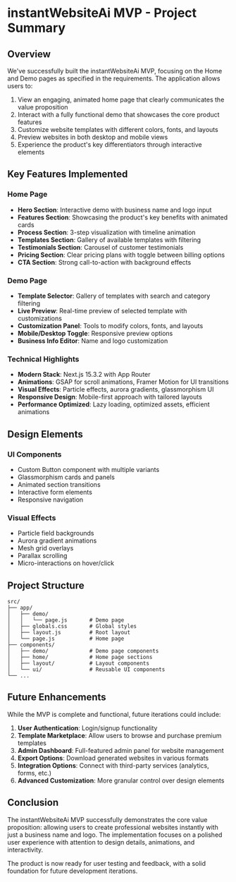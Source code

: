 # instantWebsiteAi MVP - Project Summary

## Overview

We've successfully built the instantWebsiteAi MVP, focusing on the Home and Demo pages as specified in the requirements. The application allows users to:

1. View an engaging, animated home page that clearly communicates the value proposition
2. Interact with a fully functional demo that showcases the core product features
3. Customize website templates with different colors, fonts, and layouts
4. Preview websites in both desktop and mobile views
5. Experience the product's key differentiators through interactive elements

## Key Features Implemented

### Home Page
- **Hero Section**: Interactive demo with business name and logo input
- **Features Section**: Showcasing the product's key benefits with animated cards
- **Process Section**: 3-step visualization with timeline animation
- **Templates Section**: Gallery of available templates with filtering
- **Testimonials Section**: Carousel of customer testimonials
- **Pricing Section**: Clear pricing plans with toggle between billing options
- **CTA Section**: Strong call-to-action with background effects

### Demo Page
- **Template Selector**: Gallery of templates with search and category filtering
- **Live Preview**: Real-time preview of selected template with customizations
- **Customization Panel**: Tools to modify colors, fonts, and layouts
- **Mobile/Desktop Toggle**: Responsive preview options
- **Business Info Editor**: Name and logo customization

### Technical Highlights
- **Modern Stack**: Next.js 15.3.2 with App Router
- **Animations**: GSAP for scroll animations, Framer Motion for UI transitions
- **Visual Effects**: Particle effects, aurora gradients, glassmorphism UI
- **Responsive Design**: Mobile-first approach with tailored layouts
- **Performance Optimized**: Lazy loading, optimized assets, efficient animations

## Design Elements

### UI Components
- Custom Button component with multiple variants
- Glassmorphism cards and panels
- Animated section transitions
- Interactive form elements
- Responsive navigation

### Visual Effects
- Particle field backgrounds
- Aurora gradient animations
- Mesh grid overlays
- Parallax scrolling
- Micro-interactions on hover/click

## Project Structure

```
src/
├── app/
│   ├── demo/
│   │   └── page.js       # Demo page
│   ├── globals.css       # Global styles
│   ├── layout.js         # Root layout
│   └── page.js           # Home page
├── components/
│   ├── demo/             # Demo page components
│   ├── home/             # Home page sections
│   ├── layout/           # Layout components
│   └── ui/               # Reusable UI components
└── ...
```

## Future Enhancements

While the MVP is complete and functional, future iterations could include:

1. **User Authentication**: Login/signup functionality
2. **Template Marketplace**: Allow users to browse and purchase premium templates
3. **Admin Dashboard**: Full-featured admin panel for website management
4. **Export Options**: Download generated websites in various formats
5. **Integration Options**: Connect with third-party services (analytics, forms, etc.)
6. **Advanced Customization**: More granular control over design elements

## Conclusion

The instantWebsiteAi MVP successfully demonstrates the core value proposition: allowing users to create professional websites instantly with just a business name and logo. The implementation focuses on a polished user experience with attention to design details, animations, and interactivity.

The product is now ready for user testing and feedback, with a solid foundation for future development iterations.
